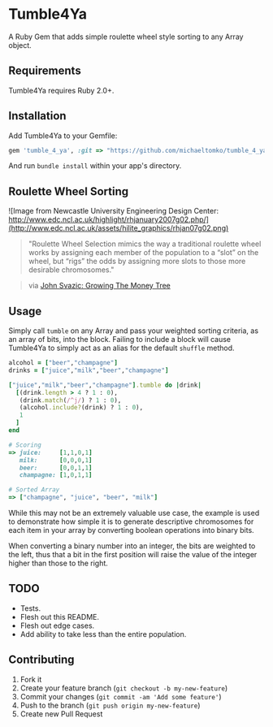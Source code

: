 Tumble4Ya
===========

A Ruby Gem that adds simple roulette wheel style sorting to any Array object.

## Requirements

Tumble4Ya requires Ruby 2.0+.

## Installation

Add Tumble4Ya to your Gemfile:

```ruby
gem 'tumble_4_ya', :git => "https://github.com/michaeltomko/tumble_4_ya.git", :branch => "master" 
```

And run `bundle install` within your app's directory.

## Roulette Wheel Sorting

![Image from Newcastle University Engineering Design Center: http://www.edc.ncl.ac.uk/highlight/rhjanuary2007g02.php/](http://www.edc.ncl.ac.uk/assets/hilite_graphics/rhjan07g02.png)

> "Roulette Wheel Selection mimics the way a traditional roulette wheel works by assigning each member of the population to a “slot” on the wheel, but “rigs” the odds by assigning more slots to those more desirable chromosomes."

> via [John Svazic: Growing The Money Tree](http://growingthemoneytree.com/roulette-wheel-selection/)

## Usage

Simply call `tumble` on any Array and pass your weighted sorting criteria, as an array of bits, into the block. Failing to include a block will cause Tumble4Ya to simply act as an alias for the default `shuffle` method.

```ruby
alcohol = ["beer","champagne"]
drinks = ["juice","milk","beer","champagne"]

["juice","milk","beer","champagne"].tumble do |drink|
  [(drink.length > 4 ? 1 : 0),
   (drink.match(/^j/) ? 1 : 0),
   (alcohol.include?(drink) ? 1 : 0),
   1
  ]
end

# Scoring
=> juice:     [1,1,0,1]
   milk:      [0,0,0,1]
   beer:      [0,0,1,1]
   champagne: [1,0,1,1]

# Sorted Array
=> ["champagne", "juice", "beer", "milk"]
```

While this may not be an extremely valuable use case, the example is used to demonstrate how simple it is to generate descriptive chromosomes for each item in your array by converting boolean operations into binary bits.

When converting a binary number into an integer, the bits are weighted to the left, thus that a bit in the first position will raise the value of the integer higher than those to the right.

## TODO

* Tests.
* Flesh out this README.
* Flesh out edge cases.
* Add ability to take less than the entire population.

## Contributing

1. Fork it
2. Create your feature branch (`git checkout -b my-new-feature`)
3. Commit your changes (`git commit -am 'Add some feature'`)
4. Push to the branch (`git push origin my-new-feature`)
5. Create new Pull Request
